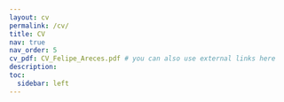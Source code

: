 ```yaml
---
layout: cv
permalink: /cv/
title: CV
nav: true
nav_order: 5
cv_pdf: CV_Felipe_Areces.pdf # you can also use external links here
description: 
toc:
  sidebar: left
---
```

